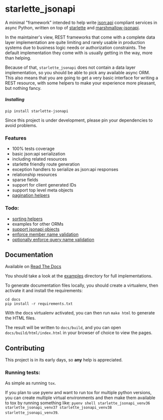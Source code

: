 # starlette_jsonapi
A minimal "framework" intended to help write [json:api](https://jsonapi.org) compliant services in async Python,
written on top of [starlette](https://starlette.io) and [marshmallow-jsonapi](https://marshmallow-jsonapi.readthedocs.io/).

In the maintainer's view, REST frameworks that come with a complete data layer implementation are quite limiting
and rarely usable in production systems due to business logic needs or authorization constraints.
The default implementation they come with is usually getting in the way, more than helping.

Because of that, `starlette_jsonapi` does not contain a data layer implementation, so you should be able to pick
any available async ORM. This also means that you are going to get a very basic interface for writing a REST resource,
with some helpers to make your experience more pleasant, but nothing fancy.

##### Installing
`pip install starlette-jsonapi`

Since this project is under development, please pin your dependencies to avoid problems.

### Features
- 100% tests coverage
- basic json:api serialization
- including related resources
- starlette friendly route generation
- exception handlers to serialize as json:api responses
- relationship resources
- sparse fields
- support for client generated IDs
- support top level meta objects
- [pagination helpers](https://jsonapi.org/format/#fetching-pagination)

### Todo:
- [sorting helpers](https://jsonapi.org/format/#fetching-sorting)
- examples for other ORMs
- [support jsonapi objects](https://jsonapi.org/format/#document-jsonapi-object)
- [enforce member name validation](https://jsonapi.org/format/#document-member-names)
- [optionally enforce query name validation](https://jsonapi.org/format/#query-parameters)

## Documentation
Available on [Read The Docs](https://starlette-jsonapi.readthedocs.io/)

You should take a look at the [examples](examples) directory for full implementations.

To generate documentation files locally, you should create a virtualenv,
then activate it and install the requirements:
```shell
cd docs
pip install -r requirements.txt
```

With the docs virtualenv activated, you can then run `make html` to generate the HTML files.

The result will be written to `docs/build`, and you can open `docs/build/html/index.html` in your browser of choice
to view the pages.

## Contributing
This project is in its early days, so **any** help is appreciated.

### Running tests:
As simple as running ```tox```.

If you plan to use pyenv and want to run tox for multiple python versions,
you can create multiple virtual environments and then make them available to tox by running
something like: `pyenv shell starlette_jsonapi_venv36 starlette_jsonapi_venv37 starlette_jsonapi_venv38 starlette_jsonapi_venv39`.
